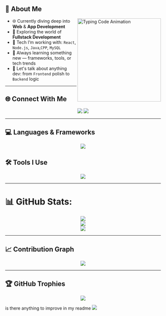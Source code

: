 ## 🧠 About Me
<img align="right" src="https://media.giphy.com/media/qgQUggAC3Pfv687qPC/giphy.gif" width="270" alt="Typing Code Animation" />

- 🌐 Currently diving deep into **Web** & **App Development**  
- 🚀 Exploring the world of **Fullstack Development**  
- 🔧 Tech I’m working with: `React`, `Node.js`, `Java`,`CPP`, `MySQL`  
- 🌱 Always learning something new — frameworks, tools, or tech trends  
- 💬 Let's talk about anything dev: from `Frontend` polish to `Backend` logic


---
## 🌐 Connect With Me

<p align="center">
  <a href="https://www.linkedin.com/in/kesabachandrabarik/" target="_blank"><img src="https://skillicons.dev/icons?i=linkedin" /></a>
  <a href="mailto:kesababarik007@gmail.com"><img src="https://skillicons.dev/icons?i=gmail" /></a>
</p>

---

## 💻 Languages & Frameworks
<p align="center"> <img src="https://skillicons.dev/icons?i=c,cpp,cs,java,html,css,js,python,django,dotnet,mysql" /> </p>

## 🛠️ Tools I Use
<p align="center"> <img src="https://skillicons.dev/icons?i=git,github,vscode,postman" /> </p>

---
# 📊 GitHub Stats:
<p align="center">
  <img src="https://github-readme-stats.vercel.app/api?username=KESABA-BARIK&theme=dark&hide_border=false&include_all_commits=true&count_private=true" />
  <br/>
  <img src="https://streak-stats.demolab.com?user=KESABA-BARIK&theme=dark&hide_border=false" />
  <br/>
  <img src="https://github-readme-stats.vercel.app/api/top-langs/?username=KESABA-BARIK&theme=dark&hide_border=false&layout=compact" />
</p>

---

## 📈 Contribution Graph

<p align="center"> <img src="https://github-readme-activity-graph.vercel.app/graph?username=KESABA-BARIK&theme=react-dark&bg_color=0d1117&color=58a6ff&line=3fb950&point=f78166&area=true&hide_border=true" /> </p>

---

## 🏆 GitHub Trophies

<p align="center">
  <img src="https://github-profile-trophy.vercel.app/?username=KESABA-BARIK&theme=algolia&no-frame=false&no-bg=true&margin-w=15" />
</p>

is there anything to improve in my readme
[![](https://visitcount.itsvg.in/api?id=KESABA-BARIK&icon=0&color=13)](https://visitcount.itsvg.in)

<!-- Proudly created with GPRM ( https://gprm.itsvg.in ) -->
